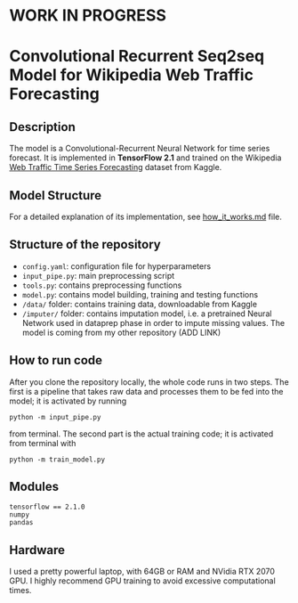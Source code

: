 # WORK IN PROGRESS

# Convolutional Recurrent Seq2seq Model for Wikipedia Web Traffic Forecasting

## Description
The model is a Convolutional-Recurrent Neural Network for time series forecast. It is implemented in **TensorFlow 2.1** and trained on the Wikipedia [Web Traffic Time Series Forecasting](https://www.kaggle.com/c/web-traffic-time-series-forecasting) dataset from Kaggle.

## Model Structure
For a detailed explanation of its implementation, see [how_it_works.md]() file.

## Structure of the repository
- `config.yaml`: configuration file for hyperparameters
- `input_pipe.py`: main preprocessing script
- `tools.py`: contains preprocessing functions
- `model.py`: contains model building, training and testing functions
- `/data/` folder: contains training data, downloadable from Kaggle
- `/imputer/` folder: contains imputation model, i.e. a pretrained Neural Network used in dataprep phase in order to impute missing values. The model is coming from my other repository (ADD LINK)

## How to run code
After you clone the repository locally, the whole code runs in two steps. The first is a pipeline that takes raw data and processes them to be fed into the model; it is activated by running

`python -m input_pipe.py`

from terminal. The second part is the actual training code; it is activated from terminal with

`python -m train_model.py`

## Modules
```
tensorflow == 2.1.0
numpy
pandas
```

## Hardware
I used a pretty powerful laptop, with 64GB or RAM and NVidia RTX 2070 GPU. I highly recommend GPU training to avoid excessive computational times.
